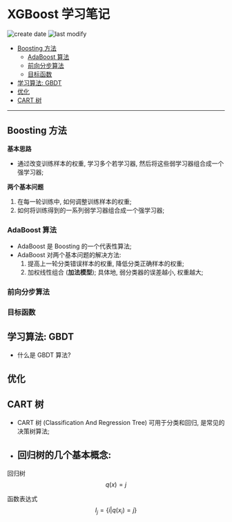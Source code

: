 XGBoost 学习笔记
===
<!--START_SECTION:badge-->
![create date](https://img.shields.io/static/v1?label=create%20date&message=2022-05-xx&label_color=gray&color=lightsteelblue&style=flat-square)
![last modify](https://img.shields.io/static/v1?label=last%20modify&message=2025-08-03%2022%3A42%3A16&label_color=gray&color=thistle&style=flat-square)
<!--END_SECTION:badge-->

<!--info
top: false
draft: true
hidden: true
tags: [ml]
-->

<!--START_SECTION:toc-->
- [Boosting 方法](#boosting-方法)
    - [AdaBoost 算法](#adaboost-算法)
    - [前向分步算法](#前向分步算法)
    - [目标函数](#目标函数)
- [学习算法: GBDT](#学习算法gbdt)
- [优化](#优化)
- [CART 树](#cart-树)
<!--END_SECTION:toc-->

---

## Boosting 方法

**基本思路**
- 通过改变训练样本的权重, 学习多个若学习器, 然后将这些弱学习器组合成一个强学习器;

**两个基本问题**
1. 在每一轮训练中, 如何调整训练样本的权重;
2. 如何将训练得到的一系列弱学习器组合成一个强学习器;

### AdaBoost 算法

- AdaBoost 是 Boosting 的一个代表性算法;
- AdaBoost 对两个基本问题的解决方法:
    1. 提高上一轮分类错误样本的权重, 降低分类正确样本的权重;
    2. 加权线性组合 (**加法模型**); 具体地, 弱分类器的误差越小, 权重越大;

### 前向分步算法

### 目标函数

## 学习算法: GBDT
- 什么是 GBDT 算法?

## 优化


## CART 树
- CART 树 (Classification And Regression Tree) 可用于分类和回归, 是常见的决策树算法;

- 回归树的几个基本概念:
    -

回归树
$$q(x) = j$$

函数表达式
$$I_j = \{ i | q(x_i) = j \}$$

